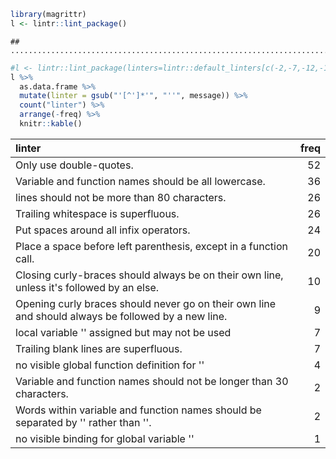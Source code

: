 

```r
library(magrittr)
l <- lintr::lint_package()
```

```
## ............................................................................................
```

```r
#l <- lintr::lint_package(linters=lintr::default_linters[c(-2,-7,-12,-16,-5,-8,-11,-10,-17)])
l %>%
  as.data.frame %>%
  mutate(linter = gsub("'[^']*'", "''", message)) %>%
  count("linter") %>%
  arrange(-freq) %>%
  knitr::kable()
```



|linter                                                                                              | freq|
|:---------------------------------------------------------------------------------------------------|----:|
|Only use double-quotes.                                                                             |   52|
|Variable and function names should be all lowercase.                                                |   36|
|lines should not be more than 80 characters.                                                        |   26|
|Trailing whitespace is superfluous.                                                                 |   26|
|Put spaces around all infix operators.                                                              |   24|
|Place a space before left parenthesis, except in a function call.                                   |   20|
|Closing curly-braces should always be on their own line, unless it's followed by an else.           |   10|
|Opening curly braces should never go on their own line and should always be followed by a new line. |    9|
|local variable '' assigned but may not be used                                                      |    7|
|Trailing blank lines are superfluous.                                                               |    7|
|no visible global function definition for ''                                                        |    4|
|Variable and function names should not be longer than 30 characters.                                |    2|
|Words within variable and function names should be separated by '' rather than ''.                  |    2|
|no visible binding for global variable ''                                                           |    1|

